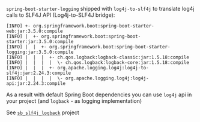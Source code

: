 
`spring-boot-starter-logging` shipped with `log4j-to-slf4j` to translate log4j calls to SLF4J API (Log4j-to-SLF4J bridge):

```text
[INFO] +- org.springframework.boot:spring-boot-starter-web:jar:3.5.0:compile
[INFO] |  +- org.springframework.boot:spring-boot-starter:jar:3.5.0:compile
[INFO] |  |  +- org.springframework.boot:spring-boot-starter-logging:jar:3.5.0:compile
[INFO] |  |  |  +- ch.qos.logback:logback-classic:jar:1.5.18:compile
[INFO] |  |  |  |  \- ch.qos.logback:logback-core:jar:1.5.18:compile
[INFO] |  |  |  +- org.apache.logging.log4j:log4j-to-slf4j:jar:2.24.3:compile
[INFO] |  |  |  |  \- org.apache.logging.log4j:log4j-api:jar:2.24.3:compile
```

As a result with default Spring Boot dependencies you can use `log4j` api in your project 
(and `logback` - as logging implementation)

See [`sb_slf4j_logback`](../sb_slf4j_logback/README.md) project